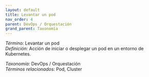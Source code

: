 ```yaml
---
layout: default
title: Levantar un pod
nav_order: 4
parent: DevOps / Orquestación
grand_parent: Taxonomía
---
```


*Término:* Levantar un pod  
*Definición:* Acción de iniciar o desplegar un pod en un entorno de Kubernetes.

*Taxonomía:* DevOps / Orquestación  
*Términos relacionados:* Pod, Cluster

